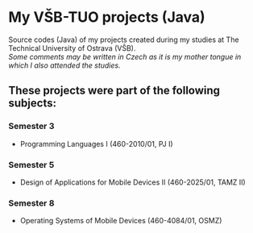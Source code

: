 # My VŠB-TUO projects (Java)
Source codes (Java) of my projects created during my studies at The Technical University of Ostrava (VŠB).\
*Some comments may be written in Czech as it is my mother tongue in which I also attended the studies.*

## These projects were part of the following subjects:
### Semester 3
- Programming Languages I (460-2010/01, PJ I)
### Semester 5
- Design of Applications for Mobile Devices II (460-2025/01, TAMZ II)
### Semester 8
- Operating Systems of Mobile Devices (460-4084/01, OSMZ)
